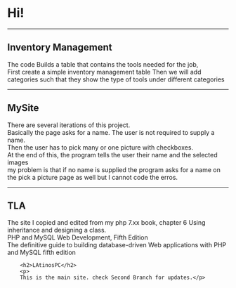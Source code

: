 <h1>Hi!</h1>
<hr>
<h2>Inventory Management</h2>
<p>
The code Builds a table that contains the tools needed for the job,<br />
First create a simple inventory management table
Then we will add categories such that they show the type of tools under different categories
</p>
<hr>
<h2>MySite</h2>
<p>
There are several iterations of this project.<br/ >
Basically the page asks for a name. The user is not required to supply a name.<br>
Then the user has to pick many or one picture with checkboxes.<br />
At the end of this, the program tells the user their name and the selected images<br />
my problem is that if no name is supplied the program asks for a name on the pick a picture page as well
but I cannot code the erros. 
</p>
<hr>
  <h2>TLA</h2>
		<p>
  The site I copied and edited from my php 7.xx book, chapter 6 Using inheritance and designing a class.<br />
PHP and MySQL Web Development, Fifth Edition<br />
The definitive guide to building database-driven Web applications with PHP and MySQL fifth edition
</p>

		<h2>LAtinosPC</h2>
		<p>
		This is the main site. check Second Branch for updates.</p>